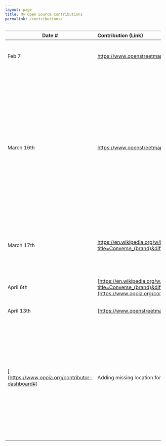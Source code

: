 ```yaml
---
layout: page
title: My Open Source Contributions
permalink: /contributions/
---
```


<!--
Type of the contribution should be "Wikipedia edit", "OpenStreet Map feature", "Documentation", "Course website", "Blog",
"Browser Add-on", etc.

The description should include a brief summary of what you did.

The link should bring us to a public page that shows your contribution. 

Replace the first row with your own contribution. 

-->





| Date #       | Contribution (Link)  | Type  | Description |
|---|:---|:---|:---|
| Feb 7   | https://www.openstreetmap.org/note/4618504    | Adding notes on open street map   |   I added a unbdocumanted barber shop downstairs of my apartment.   |
|  March 16th   |  https://www.openstreetmap.org/note/4667766#map=15/40.72939/-73.98177&layers=N   |  Add notes on open street map    | The cafe downstairs of my building occupies two separated space, one for the cafe and one for the restaurant. It was not shown on the map because these two spaces share the same address, but I added a description to the map so people will not be misguided if the look up cafe but ended up being at the restaurant.     |
|  March 17th   | https://en.wikipedia.org/w/index.php?title=Converse_(brand)&diff=prev&oldid=1280997085    |  Add notes on Conevrse's wikipedia page   |  I suggested the key role of converse shoes played in Japanese street culture in th 1980s.    |
|  April 6th  | [[https://en.wikipedia.org/w/index.php?title=Converse_(brand)&diff=prev&oldid=1280997085](https://www.oppia.org/contributor-dashboard#)  ](https://www.oppia.org/contributor-dashboard#)  |  Translates lessions subtitles on Oppia  |  I translated the subtitles and course content from English to Mandarin Chinese.    |
|  April 13th  | [https://www.openstreetmap.org/note/4710362#map=15/51.50976/-0.13049&layers=N
  ](https://www.oppia.org/contributor-dashboard#)  |  Adding missing location for the stage bar on open street map |  I added a unbdocumanted bar restaurant called the stage bar located within the lononder hotel I stayed in London. | I realized that when I was trying to search up for the bar it's not shown, but only with teh explicit address since they automatically believe it's within the hotel. With the notes, people who are ignorant to the knowledge that it's part of the hotel will have access to the location.  |



